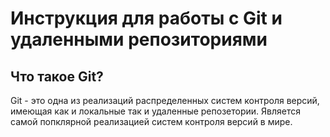 # Инструкция для работы с Git и удаленными репозиториями

## Что такое Git?
Git - это одна из реализаций распределенных систем контроля версий, имеющая как и локальные так и удаленные репозетории. Является самой попклярной реализацией систем контроля версий в мире.